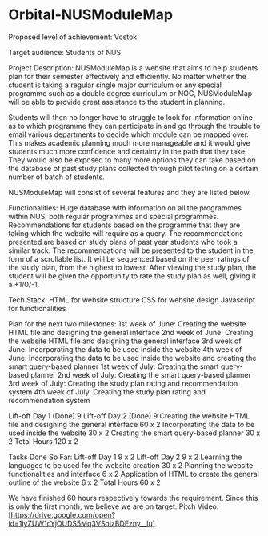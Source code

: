 # Orbital-NUSModuleMap

Proposed level of achievement: Vostok

Target audience: Students of NUS

Project Description:
NUSModuleMap is a website that aims to help students plan for their semester effectively and efficiently. No matter whether the student is taking a regular single major curriculum or any special programme such as a double degree curriculum or NOC, NUSModuleMap will be able to provide great assistance to the student in planning. 

Students will then no longer have to struggle to look for information online as to which programme they can participate in and go through the trouble to email various departments to decide which module can be mapped over. This makes academic planning much more manageable and it would give students much more confidence and certainty in the path that they take. They would also be exposed to many more options they can take based on the database of past study plans collected through pilot testing on a certain number of batch of students.

NUSModuleMap will consist of several features and they are listed below. 

Functionalities:
Huge database with information on all the programmes within NUS, both regular programmes and special programmes.
Recommendations for students based on the programme that they are taking which the website will require as a query. The recommendations presented are based on study plans of past year students who took a similar track. 
The recommendations will be presented to the student in the form of a scrollable list. It will be sequenced based on the peer ratings of the study plan, from the highest to lowest. 
After viewing the study plan, the student will be given the opportunity to rate the study plan as well, giving it a +1/0/-1.  

Tech Stack:
HTML for website structure
CSS for website design
Javascript for functionalities

Plan for the next two milestones:
1st week of June: Creating the website HTML file and designing the general interface
2nd week of June: Creating the website HTML file and designing the general interface
3rd week of June: Incorporating the data to be used inside the website 
4th week of June: Incorporating the data to be used inside the website and creating the smart query-based planner
1st week of July: Creating the smart query-based planner
2nd week of July: Creating the smart query-based planner
3rd week of July: Creating the study plan rating and recommendation system
4th week of July: Creating the study plan rating and recommendation system


Lift-off Day 1 (Done)
9
Lift-off Day 2 (Done)
9
Creating the website HTML file and designing the general interface
60 x 2
Incorporating the data to be used inside the website
30 x 2
Creating the smart query-based planner
30 x 2
Total Hours
120 x 2




Tasks Done So Far:
Lift-off Day 1
9 x 2
Lift-off Day 2
9 x 2
Learning the languages to be used for the website creation
30 x 2 
Planning the website functionalities and interface 
6 x 2
Application of HTML to create the general outline of the website
6 x 2
Total Hours
60 x 2

We have finished 60 hours respectively towards the requirement. Since this is only the first month, we believe we are on target.
Pitch Video: [https://drive.google.com/open?id=1iyZUW1cYjOUDS5Mq3VSolzBDEzny__lu]
